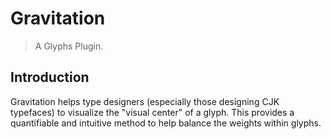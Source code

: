 # Gravitation

> A Glyphs Plugin.


## Introduction

Gravitation helps type designers (especially those designing CJK typefaces) to visualize the "visual center" of a glyph. This provides a quantifiable and intuitive method to help balance the weights within glyphs.
